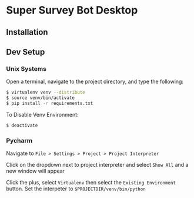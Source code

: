 # Super Survey Bot Desktop
## Installation

## Dev Setup
### Unix Systems
Open a terminal, navigate to the project directory, and type the following:

```bash
$ virtualenv venv --distribute
$ source venv/bin/activate
$ pip install -r requirements.txt
```

To Disable Venv Environment:

```bash
$ deactivate
```

### Pycharm
Navigate to `File > Settings > Project > Project Interpreter`

Click on the dropdown next to project interpreter and select `Show All` and a new window will appear

Click the plus, select `Virtualenv` then select the `Existing Environment` button. Set the interpeter to `$PROJECTDIR/venv/bin/python`
